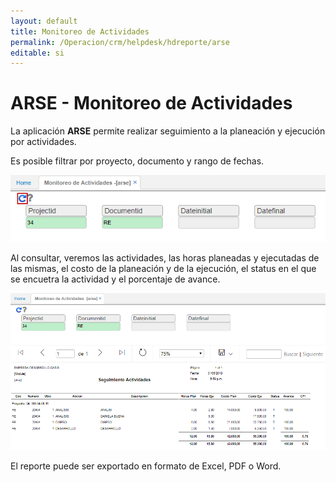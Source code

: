 ```yaml
---
layout: default
title: Monitoreo de Actividades
permalink: /Operacion/crm/helpdesk/hdreporte/arse
editable: si
---
```


# ARSE - Monitoreo de Actividades

La aplicación **ARSE** permite realizar seguimiento a la planeación y ejecución por actividades.  

Es posible filtrar por proyecto, documento y rango de fechas.  

![](arse.png)

Al consultar, veremos las actividades, las horas planeadas y ejecutadas de las mismas, el costo de la planeación y de la ejecución, el status en el que se encuetra la actividad y el porcentaje de avance.  

![](arse1.png)

El reporte puede ser exportado en formato de Excel, PDF o Word.  